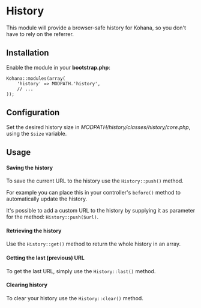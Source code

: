 # History

This module will provide a browser-safe history for Kohana, so you don't have to rely on the referrer.

## Installation

Enable the module in your **bootstrap.php**:

	Kohana::modules(array(
		'history' => MODPATH.'history',
		// ...
	));

## Configuration

Set the desired history size in *MODPATH/history/classes/history/core.php*, using the `$size` variable.

## Usage

#### Saving the history

To save the current URL to the history use the `History::push()` method.

For example you can place this in your controller's `before()` method to automatically update the history.

It's possible to add a custom URL to the history by supplying it as parameter for the method: `History::push($url)`.

#### Retrieving the history

Use the `History::get()` method to return the whole history in an array.

#### Getting the last (previous) URL

To get the last URL, simply use the `History::last()` method.

#### Clearing history

To clear your history use the `History::clear()` method.



